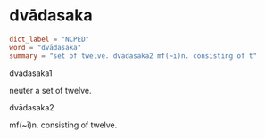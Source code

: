 # dvādasaka

``` toml
dict_label = "NCPED"
word = "dvādasaka"
summary = "set of twelve. dvādasaka2 mf(~ī)n. consisting of t"
```

dvādasaka1

neuter a set of twelve.

dvādasaka2

mf(\~ī)n. consisting of twelve.

